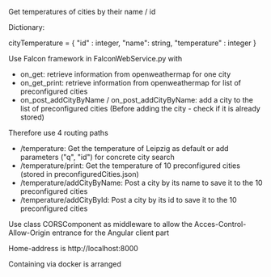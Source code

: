 Get temperatures of cities by their name / id

Dictionary:

cityTemperature = {
    "id" : integer,
    "name": string,
    "temperature" : integer
}

Use Falcon framework in FalconWebService.py with
- on_get: retrieve information from openweathermap for one city
- on_get_print: retrieve information from openweathermap for list of preconfigured cities
- on_post_addCityByName / on_post_addCityByName: add a city to the list of preconfigured cities
(Before adding the city - check if it is already stored)

Therefore use 4 routing paths
- /temperature: Get the temperature of Leipzig as default or add parameters ("q", "id") for concrete city search
- /temperature/print: Get the temperature of 10 preconfigured cities (stored in preconfiguredCities.json)
- /temperature/addCityByName: Post a city by its name to save it to the 10 preconfigured cities
- /temperature/addCityById: Post a city by its id to save it to the 10 preconfigured cities

Use class CORSComponent as middleware to allow the Acces-Control-Allow-Origin entrance for the Angular client part

Home-address is http://localhost:8000

Containing via docker is arranged



